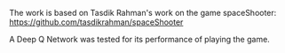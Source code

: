 The work is based on Tasdik Rahman's work on the game spaceShooter: https://github.com/tasdikrahman/spaceShooter

A Deep Q Network was tested for its performance of playing the game.

